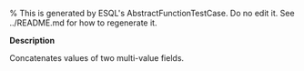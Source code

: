 % This is generated by ESQL's AbstractFunctionTestCase. Do no edit it. See ../README.md for how to regenerate it.

**Description**

Concatenates values of two multi-value fields.

